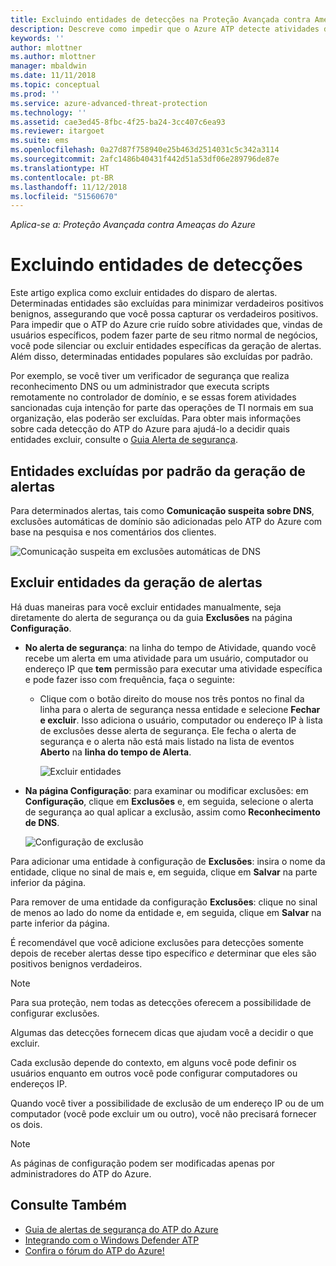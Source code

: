 ```yaml
---
title: Excluindo entidades de detecções na Proteção Avançada contra Ameaças do Azure | Microsoft Docs
description: Descreve como impedir que o Azure ATP detecte atividades de entidades específicas como suspeitas
keywords: ''
author: mlottner
ms.author: mlottner
manager: mbaldwin
ms.date: 11/11/2018
ms.topic: conceptual
ms.prod: ''
ms.service: azure-advanced-threat-protection
ms.technology: ''
ms.assetid: cae3ed45-8fbc-4f25-ba24-3cc407c6ea93
ms.reviewer: itargoet
ms.suite: ems
ms.openlocfilehash: 0a27d87f758940e25b463d2514031c5c342a3114
ms.sourcegitcommit: 2afc1486b40431f442d51a53df06e289796de87e
ms.translationtype: HT
ms.contentlocale: pt-BR
ms.lasthandoff: 11/12/2018
ms.locfileid: "51560670"
---
```

*Aplica-se a: Proteção Avançada contra Ameaças do Azure*



# <a name="excluding-entities-from-detections"></a>Excluindo entidades de detecções
Este artigo explica como excluir entidades do disparo de alertas. Determinadas entidades são excluídas para minimizar verdadeiros positivos benignos, assegurando que você possa capturar os verdadeiros positivos. Para impedir que o ATP do Azure crie ruído sobre atividades que, vindas de usuários específicos, podem fazer parte de seu ritmo normal de negócios, você pode silenciar ou excluir entidades específicas da geração de alertas. Além disso, determinadas entidades populares são excluídas por padrão. 

Por exemplo, se você tiver um verificador de segurança que realiza reconhecimento DNS ou um administrador que executa scripts remotamente no controlador de domínio, e se essas forem atividades sancionadas cuja intenção for parte das operações de TI normais em sua organização, elas poderão ser excluídas. Para obter mais informações sobre cada detecção do ATP do Azure para ajudá-lo a decidir quais entidades excluir, consulte o [Guia Alerta de segurança](suspicious-activity-guide.md).

## <a name="entities-excluded-by-default-from-raising-alerts"></a>Entidades excluídas por padrão da geração de alertas
 Para determinados alertas, tais como **Comunicação suspeita sobre DNS**, exclusões automáticas de domínio são adicionadas pelo ATP do Azure com base na pesquisa e nos comentários dos clientes. 
 
![Comunicação suspeita em exclusões automáticas de DNS](./media/dns-auto-exclusions.png) 

## <a name="exclude-entities-from-raising-alerts"></a>Excluir entidades da geração de alertas

Há duas maneiras para você excluir entidades manualmente, seja diretamente do alerta de segurança ou da guia **Exclusões** na página **Configuração**. 

- **No alerta de segurança**: na linha do tempo de Atividade, quando você recebe um alerta em uma atividade para um usuário, computador ou endereço IP que **tem** permissão para executar uma atividade específica e pode fazer isso com frequência, faça o seguinte:
  - Clique com o botão direito do mouse nos três pontos no final da linha para o alerta de segurança nessa entidade e selecione **Fechar e excluir**. Isso adiciona o usuário, computador ou endereço IP à lista de exclusões desse alerta de segurança. Ele fecha o alerta de segurança e o alerta não está mais listado na lista de eventos **Aberto** na **linha do tempo de Alerta**.

    ![Excluir entidades](./media/exclude-in-sa.png)

- **Na página Configuração**: para examinar ou modificar exclusões: em **Configuração**, clique em **Exclusões** e, em seguida, selecione o alerta de segurança ao qual aplicar a exclusão, assim como **Reconhecimento de DNS**.

    ![Configuração de exclusão](./media/exclusions.png)

Para adicionar uma entidade à configuração de **Exclusões**: insira o nome da entidade, clique no sinal de mais e, em seguida, clique em **Salvar** na parte inferior da página.

Para remover de uma entidade da configuração **Exclusões**: clique no sinal de menos ao lado do nome da entidade e, em seguida, clique em **Salvar** na parte inferior da página.

É recomendável que você adicione exclusões para detecções somente depois de receber alertas desse tipo específico *e* determinar que eles são positivos benignos verdadeiros. 

> [!NOTE]
> Para sua proteção, nem todas as detecções oferecem a possibilidade de configurar exclusões. 

Algumas das detecções fornecem dicas que ajudam você a decidir o que excluir. 

Cada exclusão depende do contexto, em alguns você pode definir os usuários enquanto em outros você pode configurar computadores ou endereços IP. 

Quando você tiver a possibilidade de exclusão de um endereço IP ou de um computador (você pode excluir um ou outro), você não precisará fornecer os dois.

> [!NOTE]
> As páginas de configuração podem ser modificadas apenas por administradores do ATP do Azure.


## <a name="see-also"></a>Consulte Também

- [Guia de alertas de segurança do ATP do Azure](suspicious-activity-guide.md)
- [Integrando com o Windows Defender ATP](integrate-wd-atp.md)
- [Confira o fórum do ATP do Azure!](https://aka.ms/azureatpcommunity)